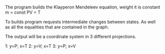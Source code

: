 
The program builds the Klayperon Mendeleev equation, weight it is constant 
  m = const
  PV = T

To builds program requests intermediate changes between states. 
As well as all the equalities that are contained in the graph.

The output will be a coordinate system in 3 different projections.

1: y=P;  x=T
2: y=V;  x=T
3: y=P;  x=V

